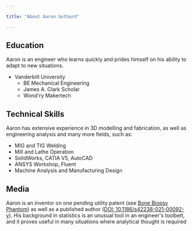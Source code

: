 ```yaml
---

title: "About Aaron Gothard"

---
```


## Education

Aaron is an engineer who learns quickly and prides himself on his ability to adapt to new situations. 

* Vanderbilt University
  * BE Mechanical Engineering
  * James A. Clark Scholar
  * Wond'ry Makertech


## Technical Skills

Aaron has extensive experience in 3D modelling and fabrication, as well as engineering analysis and many more fields, such as:

* MIG and TIG Welding
* Mill and Lathe Operation
* SolidWorks, CATIA V5, AutoCAD
* ANSYS Workshop, Fluent
* Machine Analysis and Manufacturing Design

## Media

Aaron is an inventor on one pending utility patent (see <a href="https://aarongothard.com/portfolio/BoneBiopsy/">Bone Biopsy Phantom</a>) as well as a published author (<a href="https://jcannabisresearch.biomedcentral.com/articles/10.1186/s42238-021-00092-y">DOI: 10.1186/s42238-021-00092-y</a>). His background in statistics is an unusual tool in an engineer's toolbelt, and it proves useful in many situations where analytical thought is required


